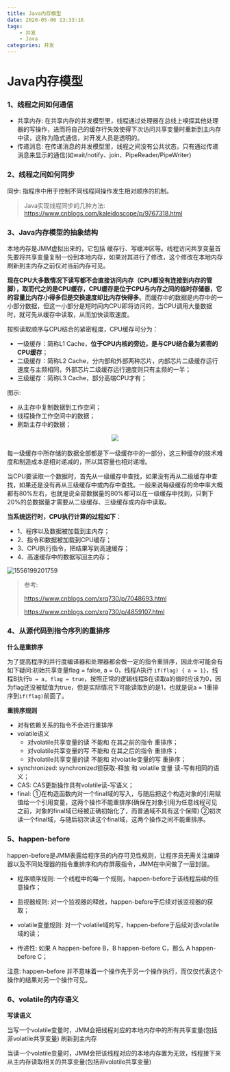 ```yaml
---
title: Java内存模型
date: 2020-05-06 13:33:16
tags: 
    - 并发
    - Java
categories: 并发
---
```

# Java内存模型

### 1、线程之间如何通信

* 共享内存: 在共享内存的并发模型里，线程通过处理器在总线上嗅探其他处理器的写操作，进而将自己的缓存行失效使得下次访问共享变量时重新到主内存中读，这称为隐式通信，对开发人员是透明的。
* 传递消息: 在传递消息的并发模型里，线程之间没有公共状态，只有通过传递消息来显示的通信(如wait/notify、join、PipeReader/PipeWriter)

### 2、线程之间如何同步

同步: 指程序中用于控制不同线程间操作发生相对顺序的机制。

> Java实现线程同步的几种方法: https://www.cnblogs.com/kaleidoscope/p/9767318.html

### 3、Java内存模型的抽象结构

本地内存是JMM虚拟出来的，它包括 缓存行、写缓冲区等。线程访问共享变量首先要将共享变量复制一份到本地内存，如果对其进行了修改，这个修改在本地内存刷新到主内存之前仅对当前内存可见。



**现在CPU大多数情况下读写都不会直接访问内存（CPU都没有连接到内存的管脚），取而代之的是CPU缓存，CPU缓存是位于CPU与内存之间的临时存储器，它的容量比内存小得多但是交换速度却比内存快得多**。而缓存中的数据是内存中的一小部分数据，但这一小部分是短时间内CPU即将访问的，当CPU调用大量数据时，就可先从缓存中读取，从而加快读取速度。

按照读取顺序与CPU结合的紧密程度，CPU缓存可分为：

- 一级缓存：简称L1 Cache，**位于CPU内核的旁边，是与CPU结合最为紧密的CPU缓存**；
- 二级缓存：简称L2 Cache，分内部和外部两种芯片，内部芯片二级缓存运行速度与主频相同，外部芯片二级缓存运行速度则只有主频的一半；
- 三级缓存：简称L3 Cache，部分高端CPU才有；

图示:

* 从主存中复制数据到工作空间；
* 线程操作工作空间中的数据；
* 刷新主存中的数据；

<div align="center"><img src="assets/1556204273015.png"></div><br>
每一级缓存中所存储的数据全部都是下一级缓存中的一部分，这三种缓存的技术难度和制造成本是相对递减的，所以其容量也相对递增。

当CPU要读取一个数据时，首先从一级缓存中查找，如果没有再从二级缓存中查找，如果还是没有再从三级缓存中或内存中查找。一般来说每级缓存的命中率大概都有80%左右，也就是说全部数据量的80%都可以在一级缓存中找到，只剩下20%的总数据量才需要从二级缓存、三级缓存或内存中读取。

**当系统运行时，CPU执行计算的过程如下**：

* 1、程序以及数据被加载到主内存；
* 2、指令和数据被加载到CPU缓存；
* 3、CPU执行指令，把结果写到高速缓存；
* 4、高速缓存中的数据写回主内存；

![1556199201759](assets/1556199201759.png)

> 参考:  
>
> <https://www.cnblogs.com/xrq730/p/7048693.html>
>
> <https://www.cnblogs.com/xrq730/p/4859107.html>

### 4、从源代码到指令序列的重排序

**什么是重排序**

为了提高程序的并行度编译器和处理器都会做一定的指令重排序，因此你可能会有如下疑问:初始共享变量flag = false, a = 0，线程A执行 `if(flag) { a = 1}`，线程B执行`b = a, flag = true`，按照正常的逻辑线程B在读取a的值时应该为0，因为flag还没被赋值为true，但是实际情况下可能读取到的是1，也就是说a = 1重排序到`if(flag)`前面了。

**重排序规则**

* 对有依赖关系的指令不会进行重排序
* volatile语义
  * 对volatile共享变量的读  不能和  在其之前的指令  重排序；
  * 对volatile共享变量的写  不能和  在其之后的指令  重排序；
  * 对volatile共享变量的读  不能和   对volatile变量的写  重排序；
* synchronized:  synchronized锁获取-释放 和 volatile 变量 读-写有相同的语义；
* CAS: CAS更新操作具有volatile读-写语义；
* final: ①在构造函数内对一个final域的写入，与随后把这个构造对象的引用赋值给一个引用变量，这两个操作不能重排序(确保在对象引用为任意线程可见之前，对象的final域已经被正确初始化了，而普通域不具有这个保障) ②初次读一个final域，与随后初次读这个final域，这两个操作之间不能重排序。

### 5、happen-before

happen-before是JMM表露给程序员的内存可见性规则，让程序员无需关注编译器以及不同处理器的指令重排序和内存屏蔽指令，JMM在中间做了一层封装。

* 程序顺序规则: 一个线程中的每一个规则，happen-before于该线程后续的任意操作；
* 监视器规则: 对一个监视器的释放，happen-before于后续对该监视器的获取；
* volatile变量规则: 对一个volatile域的写，happen-before于后续对该volatile域的读；

* 传递性: 如果 A  happen-before  B，B happen-before C，那么 A happen-before C；

注意: happen-before 并不意味着一个操作先于另一个操作执行，而仅仅代表这个操作的结果对另一个操作可见。

### 6、volatile的内存语义

**写读语义**

当写一个volatile变量时，JMM会把线程对应的本地内存中的所有共享变量(包括非volatile共享变量) 刷新到主内存

当读一个volatile变量时，JMM会把该线程对应的本地内存置为无效，线程接下来从主内存读取相关的共享变量(包括非volatile共享变量)